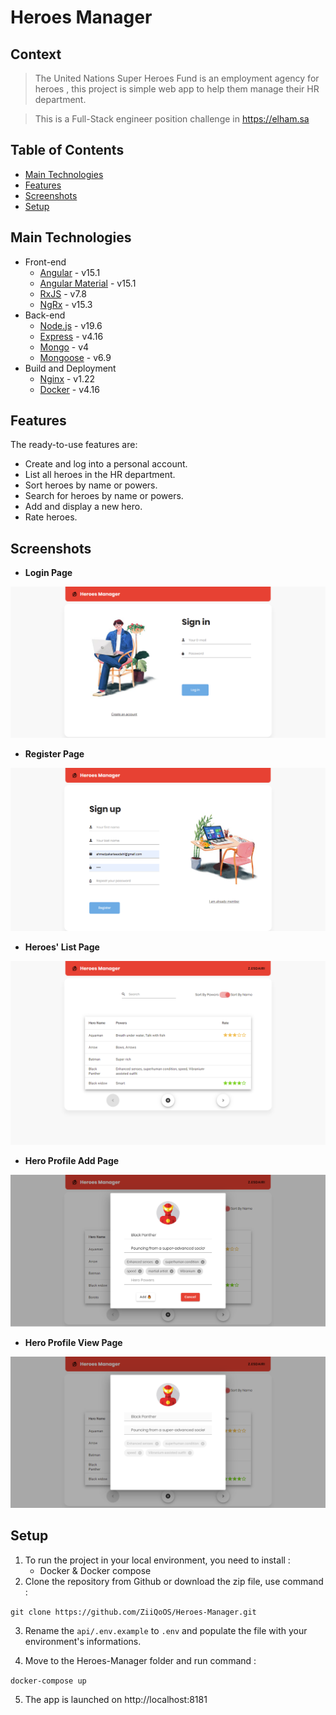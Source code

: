 # Heroes Manager
## Context

> The United Nations Super Heroes Fund is an employment agency for heroes , this project is simple web app to help them manage their HR department.

> This is a Full-Stack engineer position challenge in https://elham.sa

## Table of Contents
* [Main Technologies](#technologies-used)
* [Features](#features)
* [Screenshots](#screenshots)
* [Setup](#setup)


## Main Technologies
- Front-end
  - [Angular](https://angular.io/) - v15.1
  - [Angular Material](https://material.angular.io/) - v15.1
  - [RxJS](https://rxjs.dev/) - v7.8
  - [NgRx](https://ngrx.io/) - v15.3
- Back-end
  - [Node.js](https://nodejs.org/) - v19.6
  - [Express](https://expressjs.com/) - v4.16
  - [Mongo](https://www.mongodb.com/) - v4
  - [Mongoose](https://expressjs.com/) - v6.9
- Build and Deployment
  - [Nginx](https://www.nginx.com/) - v1.22
  - [Docker](https://www.docker.com/) - v4.16

## Features
The ready-to-use features are:
- Create and log into a personal account.
- List all heroes in the HR department.
- Sort heroes by name or powers.
- Search for heroes by name or powers.
- Add and display a new hero.
- Rate heroes.
## Screenshots
- **Login Page**

![Example screenshot](./screenshots/User%20Login.png)
- **Register Page**

![Example screenshot](./screenshots/User%20Register.png)
- **Heroes' List Page**

![Example screenshot](./screenshots/Hero%20List.png)

- **Hero Profile Add Page**  

![Example screenshot](./screenshots/Hero%20Add.png)

- **Hero Profile View Page**

![Example screenshot](./screenshots/Hero%20View.png)
## Setup
1. To run the project in your local environment, you need to install :
    - Docker & Docker compose
2. Clone the repository from Github or download the zip file, use command : 

`git clone https://github.com/ZiiQoOS/Heroes-Manager.git`

3. Rename the `api/.env.example` to `.env` and populate the file with your environment's informations. 

4. Move to the Heroes-Manager folder and run command : 

`docker-compose up`

5. The app is launched on http://localhost:8181